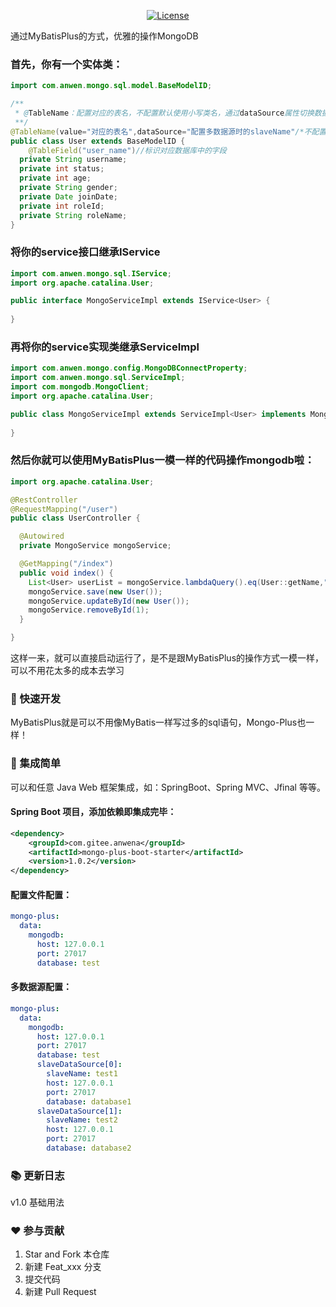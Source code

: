 <p align="center">
  <a href="https://gitee.com/anwena/mongo-plus/blob/master/LICENSE"><img src="https://img.shields.io/hexpm/l/plug.svg" alt="License"></a>
</p>

通过MyBatisPlus的方式，优雅的操作MongoDB


### 首先，你有一个实体类：

```java
import com.anwen.mongo.sql.model.BaseModelID;

/**
 * @TableName：配置对应的表名，不配置默认使用小写类名，通过dataSource属性切换数据源
 **/
@TableName(value="对应的表名",dataSource="配置多数据源时的slaveName"/*不配置dataSource默认使用主数据源*/)
public class User extends BaseModelID {
    @TableField("user_name")//标识对应数据库中的字段
  private String username;
  private int status;
  private int age;
  private String gender;
  private Date joinDate;
  private int roleId;
  private String roleName;
}
```
### 将你的service接口继承IService

```java
import com.anwen.mongo.sql.IService;
import org.apache.catalina.User;

public interface MongoServiceImpl extends IService<User> {
        
}
```

### 再将你的service实现类继承ServiceImpl

```java
import com.anwen.mongo.config.MongoDBConnectProperty;
import com.anwen.mongo.sql.ServiceImpl;
import com.mongodb.MongoClient;
import org.apache.catalina.User;

public class MongoServiceImpl extends ServiceImpl<User> implements MongoService {
    
}
```

### 然后你就可以使用MyBatisPlus一模一样的代码操作mongodb啦：

```java
import org.apache.catalina.User;

@RestController
@RequestMapping("/user")
public class UserController {

  @Autowired
  private MongoService mongoService;

  @GetMapping("/index")
  public void index() {
    List<User> userList = mongoService.lambdaQuery().eq(User::getName,"张三").ne(User::getUsername,"admin").list();
    mongoService.save(new User());
    mongoService.updateById(new User());
    mongoService.removeById(1);
  }

}
```

这样一来，就可以直接启动运行了，是不是跟MyBatisPlus的操作方式一模一样，可以不用花太多的成本去学习


### 🚀 快速开发

MyBatisPlus就是可以不用像MyBatis一样写过多的sql语句，Mongo-Plus也一样！

### 🌱 集成简单

可以和任意 Java Web 框架集成，如：SpringBoot、Spring MVC、Jfinal 等等。

#### Spring Boot 项目，添加依赖即集成完毕：
```xml
<dependency>
    <groupId>com.gitee.anwena</groupId>
    <artifactId>mongo-plus-boot-starter</artifactId>
    <version>1.0.2</version>
</dependency>
```

#### 配置文件配置：
```yaml
mongo-plus:
  data:
    mongodb:
      host: 127.0.0.1
      port: 27017
      database: test
```

#### 多数据源配置：
```yaml
mongo-plus:
  data:
    mongodb:
      host: 127.0.0.1
      port: 27017
      database: test
      slaveDataSource[0]:
        slaveName: test1
        host: 127.0.0.1
        port: 27017
        database: database1
      slaveDataSource[1]:
        slaveName: test2
        host: 127.0.0.1
        port: 27017
        database: database2
```

### 📚   更新日志
v1.0 基础用法

### ❤️ 参与贡献

1.  Star and Fork 本仓库
2.  新建 Feat_xxx 分支
3.  提交代码
4.  新建 Pull Request

